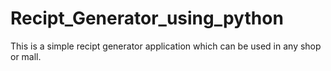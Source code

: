 # Recipt_Generator_using_python
This is a simple recipt generator application which can be used in any shop or mall.
